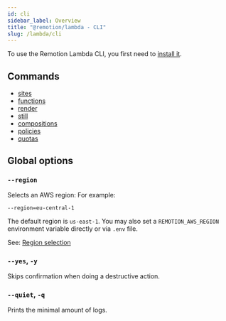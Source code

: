 ```yaml
---
id: cli
sidebar_label: Overview
title: "@remotion/lambda - CLI"
slug: /lambda/cli
---
```


To use the Remotion Lambda CLI, you first need to [install it](/docs/lambda/setup).

## Commands

- [sites](/docs/lambda/cli/sites)
- [functions](/docs/lambda/cli/functions)
- [render](/docs/lambda/cli/render)
- [still](/docs/lambda/cli/still)
- [compositions](/docs/lambda/cli/compositions)
- [policies](/docs/lambda/cli/policies)
- [quotas](/docs/lambda/cli/quotas)

## Global options

### `--region`

Selects an AWS region: For example:

```
--region=eu-central-1
```

The default region is `us-east-1`. You may also set a `REMOTION_AWS_REGION` environment variable directly or via `.env` file.

See: [Region selection](/docs/lambda/region-selection)

### `--yes`, `-y`

Skips confirmation when doing a destructive action.

### `--quiet`, `-q`

Prints the minimal amount of logs.
